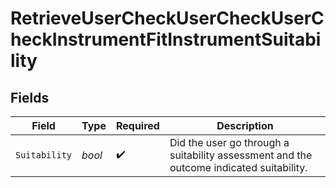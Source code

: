 # RetrieveUserCheckUserCheckUserCheckInstrumentFitInstrumentSuitability


## Fields

| Field                                                                                   | Type                                                                                    | Required                                                                                | Description                                                                             |
| --------------------------------------------------------------------------------------- | --------------------------------------------------------------------------------------- | --------------------------------------------------------------------------------------- | --------------------------------------------------------------------------------------- |
| `Suitability`                                                                           | *bool*                                                                                  | :heavy_check_mark:                                                                      | Did the user go through a suitability assessment and the outcome indicated suitability. |